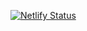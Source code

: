 [![Netlify Status](https://api.netlify.com/api/v1/badges/a47d57d4-cce3-4e4e-84a7-53ad906b1bd0/deploy-status)](https://app.netlify.com/sites/randomplacesjapan/deploys)
